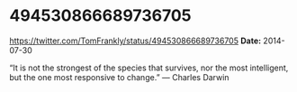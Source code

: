 # 494530866689736705
https://twitter.com/TomFrankly/status/494530866689736705
**Date:** 2014-07-30

“It is not the strongest of the species that survives, nor the most intelligent, but the one most responsive to change.” — Charles Darwin
